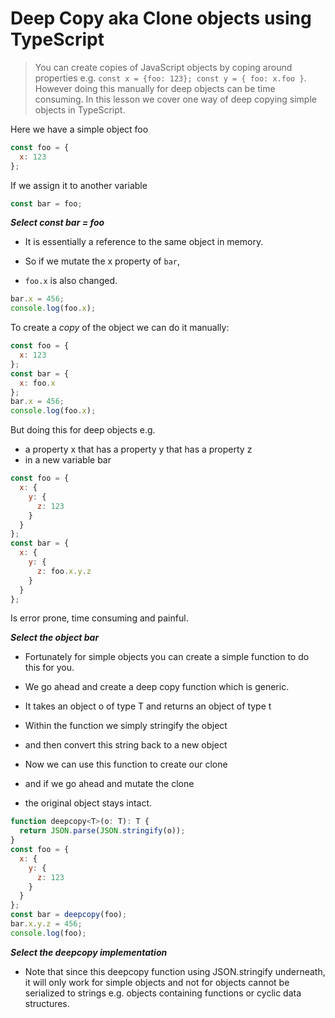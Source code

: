 # Deep Copy aka Clone objects using TypeScript
> You can create copies of JavaScript objects by coping around properties e.g. `const x = {foo: 123}; const y = { foo: x.foo }`. However doing this manually for deep objects can be time consuming. In this lesson we cover one way of deep copying simple objects in TypeScript.

Here we have a simple object foo
```js
const foo = {
  x: 123
};
```
If we assign it to another variable

```js
const bar = foo;
```

***Select const bar = foo***
* It is essentially a reference to the same object in memory.

* So if we mutate the x property of `bar`,
* `foo.x` is also changed.
```js
bar.x = 456;
console.log(foo.x);
```
To create a *copy* of the object we can do it manually:

```js
const foo = {
  x: 123
};
const bar = {
  x: foo.x
};
bar.x = 456;
console.log(foo.x);
```
But doing this for deep objects e.g.
* a property x that has a property y that has a property z
* in a new variable bar
```js
const foo = {
  x: {
    y: {
      z: 123
    }
  }
};
const bar = {
  x: {
    y: {
      z: foo.x.y.z
    }
  }
};
```
Is error prone, time consuming and painful.

***Select the object bar***
* Fortunately for simple objects you can create a simple function to do this for you.

* We go ahead and create a deep copy function which is generic.
* It takes an object o of type T and returns an object of type t
* Within the function we simply stringify the object
* and then convert this string back to a new object
* Now we can use this function to create our clone
* and if we go ahead and mutate the clone
* the original object stays intact.
```js
function deepcopy<T>(o: T): T {
  return JSON.parse(JSON.stringify(o));
}
const foo = {
  x: {
    y: {
      z: 123
    }
  }
};
const bar = deepcopy(foo);
bar.x.y.z = 456;
console.log(foo);
```

***Select the deepcopy implementation***
* Note that since this deepcopy function using JSON.stringify underneath, it will only work for simple objects and not for objects cannot be serialized to strings e.g. objects containing functions or cyclic data structures.
